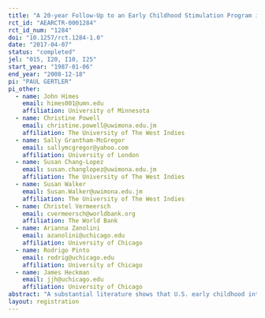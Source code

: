 ```yaml
---
title: "A 20-year Follow-Up to an Early Childhood Stimulation Program in Jamaica"
rct_id: "AEARCTR-0001284"
rct_id_num: "1284"
doi: "10.1257/rct.1284-1.0"
date: "2017-04-07"
status: "completed"
jel: "015, I20, I10, I25"
start_year: "1987-01-06"
end_year: "2008-12-18"
pi: "PAUL GERTLER"
pi_other:
  - name: John Himes
    email: himes001@umn.edu
    affiliation: University of Minnesota
  - name: Christine Powell
    email: christine.powell@uwimona.edu.jm
    affiliation: The University of The West Indies
  - name: Sally Grantham-McGregor
    email: sallymcgregor@yahoo.com
    affiliation: University of London
  - name: Susan Chang-Lopez
    email: susan.changlopez@uwimona.edu.jm
    affiliation: The University of The West Indies
  - name: Susan Walker
    email: Susan.Walker@uwimona.edu.jm
    affiliation: The University of The West Indies
  - name: Christel Vermeersch
    email: cvermeersch@worldbank.org
    affiliation: The World Bank
  - name: Arianna Zanolini
    email: azanolini@uchicago.edu
    affiliation: University of Chicago
  - name: Rodrigo Pinto
    email: rodrig@uchicago.edu
    affiliation: University of Chicago
  - name: James Heckman
    email: jjh@uchicago.edu
    affiliation: University of Chicago
abstract: "A substantial literature shows that U.S. early childhood interventions have significant long-term economic benefits. There is little evidence on this question for developing countries. We report substantial effects on the earnings of participants in a randomized intervention conducted from 1987 - 1989 that gave psychosocial stimulation to growth-stunted Jamaican toddlers. The intervention consisted of weekly visits from community health workers over a 2-year period that taught parenting skills and encouraged mothers and children to interact in ways that develop cognitive and socio-emotional skills. The authors re-interviewed 105 out of 129 study participants 20 years later and found that the intervention increased earnings by 25%, enough for them to catch up to the earnings of a non-stunted comparison group identified at baseline (65 out of 84 participants)."
layout: registration
---
```


